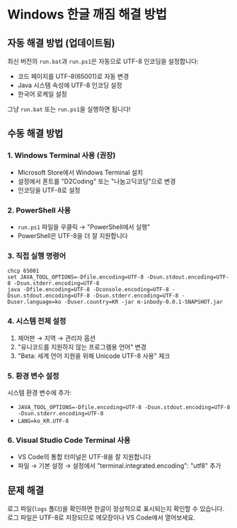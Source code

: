 # Windows 한글 깨짐 해결 방법

## 자동 해결 방법 (업데이트됨)

최신 버전의 `run.bat`과 `run.ps1`은 자동으로 UTF-8 인코딩을 설정합니다:
- 코드 페이지를 UTF-8(65001)로 자동 변경
- Java 시스템 속성에 UTF-8 인코딩 설정
- 한국어 로케일 설정

그냥 `run.bat` 또는 `run.ps1`을 실행하면 됩니다!

## 수동 해결 방법

### 1. Windows Terminal 사용 (권장)
- Microsoft Store에서 Windows Terminal 설치
- 설정에서 폰트를 "D2Coding" 또는 "나눔고딕코딩"으로 변경
- 인코딩을 UTF-8로 설정

### 2. PowerShell 사용
- `run.ps1` 파일을 우클릭 → "PowerShell에서 실행"
- PowerShell은 UTF-8을 더 잘 지원합니다

### 3. 직접 실행 명령어
```batch
chcp 65001
set JAVA_TOOL_OPTIONS=-Dfile.encoding=UTF-8 -Dsun.stdout.encoding=UTF-8 -Dsun.stderr.encoding=UTF-8
java -Dfile.encoding=UTF-8 -Dconsole.encoding=UTF-8 -Dsun.stdout.encoding=UTF-8 -Dsun.stderr.encoding=UTF-8 -Duser.language=ko -Duser.country=KR -jar m-inbody-0.0.1-SNAPSHOT.jar
```

### 4. 시스템 전체 설정
1. 제어판 → 지역 → 관리자 옵션
2. "유니코드를 지원하지 않는 프로그램용 언어" 변경
3. "Beta: 세계 언어 지원을 위해 Unicode UTF-8 사용" 체크

### 5. 환경 변수 설정
시스템 환경 변수에 추가:
- `JAVA_TOOL_OPTIONS=-Dfile.encoding=UTF-8 -Dsun.stdout.encoding=UTF-8 -Dsun.stderr.encoding=UTF-8`
- `LANG=ko_KR.UTF-8`

### 6. Visual Studio Code Terminal 사용
- VS Code의 통합 터미널은 UTF-8을 잘 지원합니다
- 파일 → 기본 설정 → 설정에서 "terminal.integrated.encoding": "utf8" 추가

## 문제 해결

로그 파일(`logs` 폴더)을 확인하면 한글이 정상적으로 표시되는지 확인할 수 있습니다. 로그 파일은 UTF-8로 저장되므로 메모장이나 VS Code에서 열어보세요.